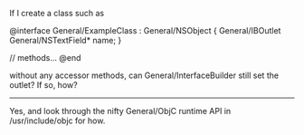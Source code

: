 

If I create a class such as
    
@interface General/ExampleClass : General/NSObject
{
    General/IBOutlet General/NSTextField* name;
}

// methods...
@end

without any accessor methods, can General/InterfaceBuilder still set the outlet?  If so, how?

----
Yes, and look through the nifty General/ObjC runtime API in     /usr/include/objc for how.